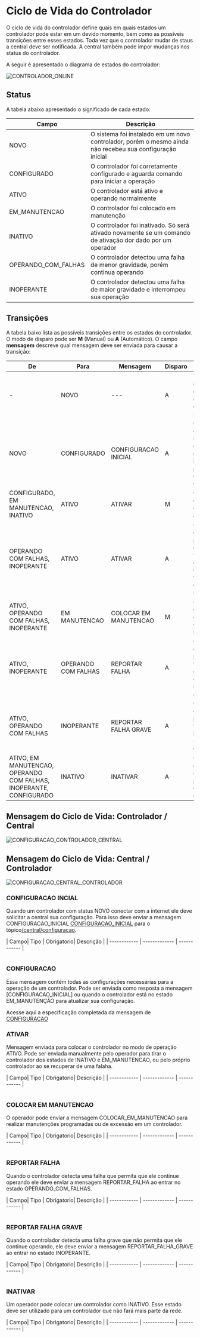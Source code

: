 # Ciclo de Vida do Controlador
O ciclo de vida do controlador define quais em quais estados um controlador pode estar em um devido momento, bem como as possíveis transições entre esses estados. Toda vez que o controlador mudar de staus a central deve ser notificada. A central também pode impor mudanças nos status do controlador.

A seguir é apresentado o diagrama de estados do controlador:

![CONTROLADOR_ONLINE](/img/estados.png)



## Status
A tabela abaixo apresentado o significado de cada estado:

| Campo| Descrição |
| ------------ | ------------- |
| NOVO | O sistema foi instalado em um novo controlador, porém o mesmo ainda não recebeu sua configuração inicial|
| CONFIGURADO | O controlador foi corretamente configurado e aguarda comando para iniciar a operação|
| ATIVO | O controlador está ativo e operando normalmente |
| EM_MANUTENCAO | O controlador foi colocado em manutenção |
| INATIVO | O controlador foi inativado. Só será ativado novamente se um comando de ativação dor dado por um operador|
| OPERANDO_COM_FALHAS |O controlador detectou uma falha de menor gravidade, porém continua operando|
| INOPERANTE |O controlador detectou uma falha de maior gravidade e interrompeu sua operação |

## Transições

A tabela baixo lista as possíveis transições entre os estados do controlador. O modo de disparo pode ser __M__ (Manual) ou __A__ (Automático). O campo __mensagem__ descreve qual mensagem deve ser enviada para causar a transição:

| De| Para | Mensagem | Disparo | Descrição |
|---|------|----------|---------|-----------|
|-  |NOVO  | ---      | A | Todo novo controlador deve começar com o status NOVO| 
|NOVO|CONFIGURADO|CONFIGURACAO INICIAL|A|O controlador recebeu da central sua configuração inicial e esta pronto para entrar em operação| 
|CONFIGURADO, EM MANUTENCAO, INATIVO|ATIVO|ATIVAR|M|O operador enviou o comando de ativar| 
|OPERANDO COM FALHAS, INOPERANTE|ATIVO|ATIVAR|A|O controlador percebeu que a falha foi sanada e que o controlador voltou a operar normalmente|
|ATIVO, OPERANDO COM FALHAS, INOPERANTE|EM MANUTENCAO|COLOCAR EM MANUTENCAO|M|O operador enviou o comando de colocar em manutenção|
|ATIVO, INOPERANTE|OPERANDO COM FALHAS|REPORTAR FALHA|A|O controlador percebeu um falha leve e continua operando mesmo assim| 
|ATIVO, OPERANDO COM FALHAS|INOPERANTE|REPORTAR FALHA GRAVE|A|O controlador percebeu um falha grave e interrompeu sua operação| 
|ATIVO, EM MANUTENCAO, OPERANDO COM FALHAS, INOPERANTE, CONFIGURADO|INATIVO|INATIVAR| A|O operador enviou comando para inativar o controlador| 

## Mensagem do Ciclo de Vida: Controlador / Central

![CONFIGURACAO_CONTROLADOR_CENTRAL](/img/CONFIGURACAO_CONTROLADOR_CENTRAL.png)

## Mensagem do Ciclo de Vida: Central / Controlador

![CONFIGURACAO_CENTRAL_CONTROLADOR](/img/CONFIGURACAO_CENTRAL_CONTROLADOR.png)


### CONFIGURACAO INCIAL
Quando um controlador com status NOVO conectar com a internet ele deve solicitar a central sua configuração. Para isso deve enviar a mensagem CONFIGURACAO_INICIAL [CONFIGURACAO_INICIAL](#CONFIGURACAO_INICIAL) para o tópico[/central/configuracao](comunicao/topicos#central_echo).

| Campo| Tipo | Obrigatorio| Descrição |
| ------------ | ------------- | ------------ |


```JSON
```

### CONFIGURACAO
Essa mensagem contém todas as configurações necessárias para a operação de um controlador. Pode ser enviada como resposta a mensagem [CONFIGURACAO_INICIAL] ou quando o controlador está no estado EM_MANUTENÇÃO para atualizar sua configuração.

Acesse aqui a especificação completada da mensagem de [CONFIGURACAO](configuracao)

### ATIVAR
Mensagem enviada para colocar o controlador no modo de operação ATIVO. Pode ser enviada manualmente pelo operador para tirar o controlador dos estados de INATIVO e EM_MANUTENCAO, ou pelo próprio controlador ao se recuperar de uma falaha.

| Campo| Tipo | Obrigatorio| Descrição |
| ------------ | ------------- | ------------ |


```JSON
```
### COLOCAR EM MANUTENCAO
O operador pode enviar a mensagem COLOCAR_EM_MANUTENCAO para realizar manutenções programadas ou de excessão em um controlador.

| Campo| Tipo | Obrigatorio| Descrição |
| ------------ | ------------- | ------------ |


```JSON
```

### REPORTAR FALHA
Quando o controlador detecta uma falha que permita que ele continue operando ele deve enviar a mensagem REPORTAR_FALHA ao entrar no estado OPERANDO_COM_FALHAS.

| Campo| Tipo | Obrigatorio| Descrição |
| ------------ | ------------- | ------------ |


```JSON
```

### REPORTAR FALHA GRAVE
Quando o controlador detecta uma falha grave que não permita que ele continue operando, ele deve enviar a mensagem REPORTAR_FALHA_GRAVE ao entrar no estado INOPERANTE.


| Campo| Tipo | Obrigatorio| Descrição |
| ------------ | ------------- | ------------ |


```JSON
```

### INATIVAR
Um operador pode colocar um controlador como INATIVO. Esse estado deve ser utilizado para um controlador que não fará mais parte da rede.

| Campo| Tipo | Obrigatorio| Descrição |
| ------------ | ------------- | ------------ |


```JSON
```
